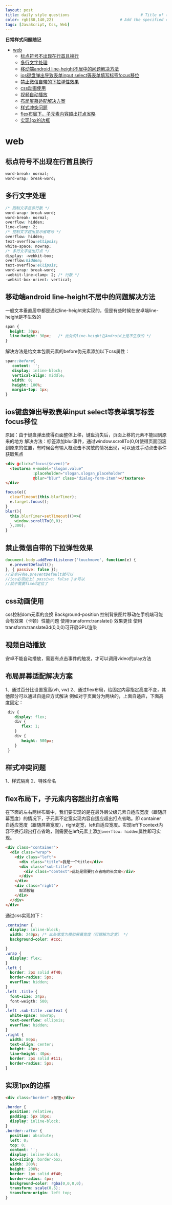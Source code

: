 ```yaml
---
layout: post
title: daily style questions                               # Title of the page
color: rgb(80,140,22)                             # Add the specified color as feature image, and change link colors in post
tags: [JavaScript, Css, Web]
---
```


**日常样式问题随记**

<!-- START doctoc generated TOC please keep comment here to allow auto update -->
<!-- DON'T EDIT THIS SECTION, INSTEAD RE-RUN doctoc TO UPDATE -->

- [web](#web)
  - [标点符号不出现在行首且换行](#%E6%A0%87%E7%82%B9%E7%AC%A6%E5%8F%B7%E4%B8%8D%E5%87%BA%E7%8E%B0%E5%9C%A8%E8%A1%8C%E9%A6%96%E4%B8%94%E6%8D%A2%E8%A1%8C)
  - [多行文字处理](#%E5%A4%9A%E8%A1%8C%E6%96%87%E5%AD%97%E5%A4%84%E7%90%86)
  - [移动端android line-height不居中的问题解决方法](#%E7%A7%BB%E5%8A%A8%E7%AB%AFandroid-line-height%E4%B8%8D%E5%B1%85%E4%B8%AD%E7%9A%84%E9%97%AE%E9%A2%98%E8%A7%A3%E5%86%B3%E6%96%B9%E6%B3%95)
  - [ios键盘弹出导致表单input select等表单填写标签focus移位](#ios%E9%94%AE%E7%9B%98%E5%BC%B9%E5%87%BA%E5%AF%BC%E8%87%B4%E8%A1%A8%E5%8D%95input-select%E7%AD%89%E8%A1%A8%E5%8D%95%E5%A1%AB%E5%86%99%E6%A0%87%E7%AD%BEfocus%E7%A7%BB%E4%BD%8D)
  - [禁止微信自带的下拉弹性效果](#%E7%A6%81%E6%AD%A2%E5%BE%AE%E4%BF%A1%E8%87%AA%E5%B8%A6%E7%9A%84%E4%B8%8B%E6%8B%89%E5%BC%B9%E6%80%A7%E6%95%88%E6%9E%9C)
  - [css动画使用](#css%E5%8A%A8%E7%94%BB%E4%BD%BF%E7%94%A8)
  - [视频自动播放](#%E8%A7%86%E9%A2%91%E8%87%AA%E5%8A%A8%E6%92%AD%E6%94%BE)
  - [布局屏幕适配解决方案](#%E5%B8%83%E5%B1%80%E5%B1%8F%E5%B9%95%E9%80%82%E9%85%8D%E8%A7%A3%E5%86%B3%E6%96%B9%E6%A1%88)
  - [样式冲突问题](#%E6%A0%B7%E5%BC%8F%E5%86%B2%E7%AA%81%E9%97%AE%E9%A2%98)
  - [flex布局下，子元素内容超出打点省略](#flex%E5%B8%83%E5%B1%80%E4%B8%8B%E5%AD%90%E5%85%83%E7%B4%A0%E5%86%85%E5%AE%B9%E8%B6%85%E5%87%BA%E6%89%93%E7%82%B9%E7%9C%81%E7%95%A5)
  - [实现1px的边框](#%E5%AE%9E%E7%8E%B01px%E7%9A%84%E8%BE%B9%E6%A1%86)

<!-- END doctoc generated TOC please keep comment here to allow auto update -->

# web

## 标点符号不出现在行首且换行

```css
word-break: normal;
word-wrap: break-word;
```
## 多行文字处理

```css
/* 限制文字显示行数 */
word-wrap: break-word;
word-break: normal;
overflow: hidden;
line-clamp: 2;
/* 控制文字超出显示省略号 */
overflow: hidden;
text-overflow:ellipsis;
white-space: nowrap;
/* 多行文字溢出打点 */
display: -webkit-box;
overflow:hidden;
text-overflow:ellipsis;
word-wrap: break-word;
-webkit-line-clamp: 2; /* 行数 */
-webkit-box-orient: vertical;
```

## 移动端android line-height不居中的问题解决方法

一般文本垂直居中都是通过line-height来实现的，但是有些时候在安卓端line-height是不生效的

```css
span {
  height: 30px;
  line-height: 30px;   /* 此处的line-height在Android上是不生效的 */
}
```
解决方法是给文本包裹元素的before伪元素添加以下css属性：

```css
span::before{
   content: '';
   display: inline-block;
   vertical-align: middle;
   width: 0;
   height: 100%;
   margin-top: 1px;
}
```

## ios键盘弹出导致表单input select等表单填写标签focus移位

原因：由于键盘弹出使得页面整体上移，键盘消失后，页面上移的元素不能回到原来的地方
解决方法：标签添加blur事件，通过window.scrollTo(0,0)使得页面回滚到原来的位置，有时候会有输入框点击不灵敏的情况出现，可以通过手动点击事件获取焦点

```html
<div @click="focus($event)">
  <textarea v-model="slogan.value"
            :placeholder="slogan.slogan_placeholder"
            @blur="blur" class="dialog-form-item"></textarea>
</div>
```
```js
focus(e){
  clearTimeout(this.blurTimer);
  e.target.focus();
}
blur(){
  this.blurTimer=setTimeout(()=>{
    window.scrollTo(0,0);
  },300);
}
```

## 禁止微信自带的下拉弹性效果

```js
document.body.addEventListener('touchmove', function(e) {
  e.preventDefault();
}, { passive: false });
//安卓只有e.preventDefault就可以
//ios必须加上{ passive: false }才可以
//就不需要fixed定位了
```

## css动画使用

css控制dom元素的变换
Background-position 控制背景图片移动在手机端可能会有效果（卡顿）性能问题
使用transform:translate() 效果更佳
使用transform:translate3d(0,0,0)可开启GPU渲染

## 视频自动播放

安卓不能自动播放，需要有点击事件的触发，才可以调用video的play方法

## 布局屏幕适配解决方案

1、通过百分比设置宽高(vh, vw)
2、通过flex布局，给固定内容指定高度不变，其他部分可以通过自适应方式解决
例如对于页面分为两块的，上面自适应，下面高度固定：

```css
 div {
    display: flex;
    div {
       flex: 1;
    }
    div {
       height: 500px;
    }
 }
```

## 样式冲突问题

1、样式隔离
2、特殊命名

## flex布局下，子元素内容超出打点省略

在下面的左右两栏布局中，我们要实现的是在最外层父级元素自适应宽度（跟随屏幕宽度）的情况下，子元素不定宽实现内容自适应超出打点省略。即 container 自适应宽度（跟随屏幕宽度），right定宽，left自适应宽度。实现left下context内容不换行超出打点省略，则需要在left元素上添加`overflow: hidden`属性即可实现。

```html
<div class="container">
  <div class="wrap">
    <div class="left">
      <div class="title">我是一个title</div>
      <div class="sub-title">
        <div class="context">此处是需要打点省略的长文案</div>
      </div>
    </div>
    <div class="right">
      取消按钮
    </div>
  </div>
</div>
```

通过css实现如下：

```css
.container {
  display: inline-block;
  width: 240px; /* 此处宽度为模拟屏幕宽度（可理解为定宽） */
  background-color: #ccc;

}
.wrap {
  display: flex;
}
.left {
  border: 2px solid #f40;
  border-radius: 5px;
  overflow: hidden;
}
.left .title {
  font-size: 24px;
  font-weigth: 500;
}
.left .sub-title .context {
  white-space: nowrap;
  text-overflow: ellipsis;
  overflow: hidden;
}
.right {
  width: 80px;
  text-align: center;
  height: 40px;
  line-height: 40px;
  border: 2px solid #111;
  border-radius: 5px;
}
```

## 实现1px的边框

```html
<div class="border" >按钮</div>
```

```css
.border {
  position: relative;
  padding: 5px 10px;
  display: inline-block;
}
.border::after {
  position: absolute;
  left: 0;
  top: 0;
  content: '';
  display: inline-block;
  box-sizing: border-box;
  width: 200%;
  height: 200%;
  border: 1px solid #f40;
  border-radius: 4px;
  background-color: rgba(0,0,0,0);
  transform: scale(0.5);
  transform-origin: left top;
}
```
